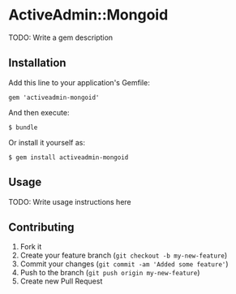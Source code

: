 # ActiveAdmin::Mongoid

TODO: Write a gem description

## Installation

Add this line to your application's Gemfile:

    gem 'activeadmin-mongoid'

And then execute:

    $ bundle

Or install it yourself as:

    $ gem install activeadmin-mongoid

## Usage

TODO: Write usage instructions here

## Contributing

1. Fork it
2. Create your feature branch (`git checkout -b my-new-feature`)
3. Commit your changes (`git commit -am 'Added some feature'`)
4. Push to the branch (`git push origin my-new-feature`)
5. Create new Pull Request
